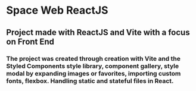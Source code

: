 # Space Web ReactJS
## Project made with ReactJS and Vite with a focus on Front End
### The project was created through creation with Vite and the Styled Components style library, component gallery, style modal by expanding images or favorites, importing custom fonts, flexbox. Handling static and stateful files in React.
